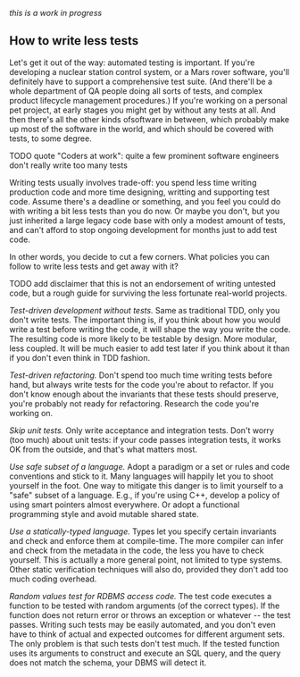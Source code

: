 *this is a work in progress*


How to write less tests
-----------------------

Let's get it out of the way: automated testing is important.  If you're developing a nuclear station control system, 
or a Mars rover software, you'll definitely have to support a comprehensive test suite. (And there'll be a whole 
department of QA people doing all sorts of tests, and complex product lifecycle management procedures.) 
If you're working on a personal pet project, at early stages you might get by without any tests at all.  And then 
there's all the other kinds ofsoftware in between, which probably make up most of the software in the world, and 
which should be covered with tests, to some degree.

TODO quote "Coders at work": quite a few prominent software engineers don't really write too many tests

Writing tests usually involves trade-off: you spend less time writing production code and more time designing, writting 
and supporting test code.  Assume there's a deadline or something, and you feel you could do with writing a bit less 
tests than you do now. Or maybe you don't, but you just inherited a large legacy code base with only a modest amount 
of tests, and can't afford to stop ongoing development for months just to add test code. 

In other words, you decide to cut a few corners. What policies you can follow to write less tests and get away with it?

TODO add disclaimer that this is not an endorsement of writing untested code, but a rough guide for surviving 
the less fortunate real-world projects.

*Test-driven development without tests.* Same as traditional TDD, only you don't write tests. The important thing is, 
if you think about how you would write a test before writing the code, it will shape the way you write the code. The 
resulting code is more likely to be testable by design.  More modular, less coupled.  It will be much easier to add 
test later if you think about it than if you don't even think in TDD fashion.

*Test-driven refactoring.* Don't spend too much time writing tests before hand, but always write tests for the code 
you're about to refactor. If you don't know enough about the invariants that these tests should preserve, you're 
probably not ready for refactoring. Research the code you're working on.

*Skip unit tests.* Only write acceptance and integration tests. Don't worry (too much) about unit tests: if your 
code passes integration tests, it works OK from the outside, and that's what matters most.

*Use safe subset of a language.* Adopt a paradigm or a set or rules and code conventions and stick to it.  Many 
languages will happily let you to shoot yourself in the foot. One way to mitigate this danger is to limit yourself 
to a "safe" subset of a language. E.g., if you're using C++, develop a policy of using smart pointers almost everywhere. 
Or adopt a functional programming style and avoid mutable shared state. 

*Use a statically-typed language.* Types let you specify certain invariants and check and enforce them at 
compile-time. The more compiler can infer and check from the metadata in the code, the less you have to 
check yourself. This is actually a more general point, not limited to type systems. Other static verification 
techniques will also do, provided they don't add too much coding overhead.

*Random values test for RDBMS access code.* The test code executes a function to be tested with random arguments 
(of the correct types). If the function does not return error or throws an exception or whatever -- the test passes. 
Writing such tests may be easily automated, and you don't even have to think of actual and expected outcomes for 
different argument sets. The only problem is that such tests don't test much. If the tested function uses its 
arguments to construct and execute an SQL query, and the query does not match the schema, your DBMS will detect it. 

